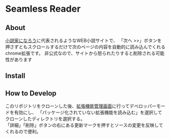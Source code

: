 # Seamless Reader

## About

[小説家になろう](https://syosetu.com/)に代表されるようなWEB小説サイトで、
「次へ >>」ボタンを押さずともスクロールするだけで次のページの内容を自動的に読み込んでくれるchrome拡張です。
非公式なので、サイトから怒られたりすると削除される可能性があります

## Install



## How to Develop

このリポジトリをクローンした後、[拡張機能管理画面](chrome://extensions/)に行ってデベロッパーモードを有効にし、
「パッケージ化されていない拡張機能を読み込む」を選択してクローンしたディレクトリを選択する。  
「詳細」「削除」ボタンの右にある更新マークを押すとソースの変更を反映してくれるので便利。
